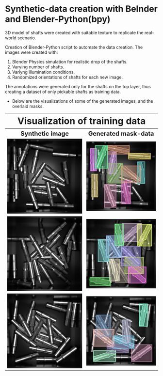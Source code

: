 # Synthetic-data creation with Belnder and Blender-Python(bpy)
3D model of shafts were created with suitable texture to replicate the real-world scenario.

Creation of Blender-Python script to automate the data creation. The images were created with:

1. Blender Physics simulation for realistic drop of the shafts.
2. Varying number of shafts.
3. Variyng illumination conditions.
4. Randomized orientations of shafts for each new image.

The annotations were generated only for the shafts on the top layer, thus creating a
dataset of only pickable shafts as training data.

- Below are the visualizations of some of the generated images, and the overlaid masks. 
  

<table>
<tr>
    <th colspan="2" style="font-size:30px; text-align: center;"> Visualization of training data</th>
<tr>

<tr>
    <th><b style="font-size:20px; text-align: center;" > Synthetic image </b> </th>
    <th><b style="font-size:20px; text-align: center;"> Generated mask-data </b> </th>
</tr>

<tr>
    <td><img src = "https://github.com/SriniMaiya/Shaft-Localization/blob/main/readme_files/synthetic_data/Img_0001.png"  ></img></td>
    <td><img src="https://github.com/SriniMaiya/Shaft-Localization/blob/main/readme_files/synthetic_data/1_annotated.jpg"  ></img></td>
</tr>

<tr>
    <td> <img src="https://github.com/SriniMaiya/Shaft-Localization/blob/main/readme_files/synthetic_data/Img_0009.png"  ></img></td>
    <td><img src="https://github.com/SriniMaiya/Shaft-Localization/blob/main/readme_files/synthetic_data/9_annotated.jpg" ></img> </td>
</tr>

<tr>
    <td> <img src="https://github.com/SriniMaiya/Shaft-Localization/blob/main/readme_files/synthetic_data/Img_00012.png"  ></img></td>
    <td> <img src="https://github.com/SriniMaiya/Shaft-Localization/blob/main/readme_files/synthetic_data/12_annotated.jpg" ></img> </td>
</tr>

</table>